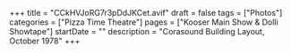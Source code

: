 +++
title = "CCkHVJoRG7r3pDdJKCet.avif"
draft = false
tags = ["Photos"]
categories = ["Pizza Time Theatre"]
pages = ["Kooser Main Show & Dolli Showtape"]
startDate = ""
description = "Corasound Building Layout, October 1978"
+++
